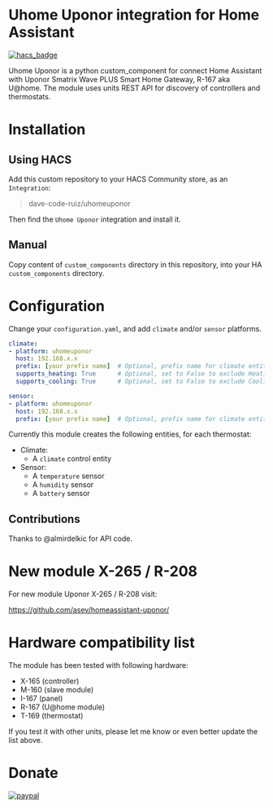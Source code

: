 # Uhome Uponor integration for Home Assistant

[![hacs_badge](https://img.shields.io/badge/HACS-Custom-orange.svg)](https://github.com/custom-components/hacs)

Uhome Uponor is a python custom_component for connect Home Assistant with Uponor Smatrix Wave PLUS Smart Home Gateway, R-167 aka U@home. The module uses units REST API for discovery of controllers and thermostats.

# Installation

## Using HACS

Add this custom repository to your HACS Community store, as an `Integration`:

> dave-code-ruiz/uhomeuponor

Then find the `Uhome Uponor` integration and install it.

## Manual

Copy content of `custom_components` directory in this repository, into your HA `custom_components` directory.

# Configuration

Change your `configuration.yaml`, and add `climate` and/or `sensor` platforms.

```yaml
climate:
- platform: uhomeuponor
  host: 192.168.x.x
  prefix: [your prefix name]  # Optional, prefix name for climate entities
  supports_heating: True      # Optional, set to False to exclude Heating as an HVAC Mode
  supports_cooling: True      # Optional, set to False to exclude Cooling as an HVAC Mode

sensor:
- platform: uhomeuponor
  host: 192.168.x.x
  prefix: [your prefix name]  # Optional, prefix name for climate entities
```

Currently this module creates the following entities, for each thermostat:

* Climate:
  * A `climate` control entity
* Sensor:
  * A `temperature` sensor
  * A `humidity` sensor
  * A `battery` sensor

## Contributions

Thanks to @almirdelkic for API code.

# New module X-265 / R-208

For new module Uponor X-265 / R-208 visit:

https://github.com/asev/homeassistant-uponor/

# Hardware compatibility list

The module has been tested with following hardware:

* X-165 (controller)
* M-160 (slave module)
* I-167 (panel)
* R-167 (U@home module)
* T-169 (thermostat)

If you test it with other units, please let me know or even better update the list above.

Donate
=============
[![paypal](https://www.paypalobjects.com/en_US/ES/i/btn/btn_donateCC_LG.gif)](https://www.paypal.com/cgi-bin/webscr?cmd=_donations&business=5U5L9S4SP79FJ&item_name=Create+more+code+and+components+in+github+and+Home+Assistant&currency_code=EUR&source=url)
